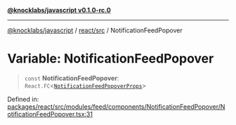 [**@knocklabs/javascript v0.1.0-rc.0**](../../../README.md)

***

[@knocklabs/javascript](../../../modules.md) / [react/src](../README.md) / NotificationFeedPopover

# Variable: NotificationFeedPopover

> `const` **NotificationFeedPopover**: `React.FC`\<[`NotificationFeedPopoverProps`](../interfaces/NotificationFeedPopoverProps.md)\>

Defined in: [packages/react/src/modules/feed/components/NotificationFeedPopover/NotificationFeedPopover.tsx:31](https://github.com/knocklabs/javascript/blob/main/packages/react/src/modules/feed/components/NotificationFeedPopover/NotificationFeedPopover.tsx#L31)
